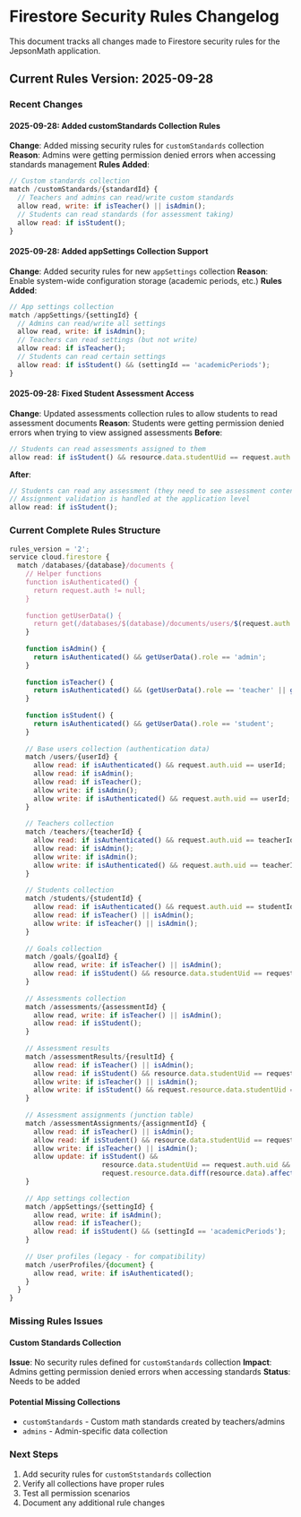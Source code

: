 # Firestore Security Rules Changelog

This document tracks all changes made to Firestore security rules for the JepsonMath application.

## Current Rules Version: 2025-09-28

### Recent Changes

#### 2025-09-28: Added customStandards Collection Rules
**Change**: Added missing security rules for `customStandards` collection
**Reason**: Admins were getting permission denied errors when accessing standards management
**Rules Added**:
```javascript
// Custom standards collection
match /customStandards/{standardId} {
  // Teachers and admins can read/write custom standards
  allow read, write: if isTeacher() || isAdmin();
  // Students can read standards (for assessment taking)
  allow read: if isStudent();
}
```

#### 2025-09-28: Added appSettings Collection Support
**Change**: Added security rules for new `appSettings` collection
**Reason**: Enable system-wide configuration storage (academic periods, etc.)
**Rules Added**:
```javascript
// App settings collection
match /appSettings/{settingId} {
  // Admins can read/write all settings
  allow read, write: if isAdmin();
  // Teachers can read settings (but not write)
  allow read: if isTeacher();
  // Students can read certain settings
  allow read: if isStudent() && (settingId == 'academicPeriods');
}
```

#### 2025-09-28: Fixed Student Assessment Access
**Change**: Updated assessments collection rules to allow students to read assessment documents
**Reason**: Students were getting permission denied errors when trying to view assigned assessments
**Before**:
```javascript
// Students can read assessments assigned to them
allow read: if isStudent() && resource.data.studentUid == request.auth.uid;
```
**After**:
```javascript
// Students can read any assessment (they need to see assessment content to take it)
// Assignment validation is handled at the application level
allow read: if isStudent();
```

### Current Complete Rules Structure

```javascript
rules_version = '2';
service cloud.firestore {
  match /databases/{database}/documents {
    // Helper functions
    function isAuthenticated() {
      return request.auth != null;
    }
    
    function getUserData() {
      return get(/databases/$(database)/documents/users/$(request.auth.uid)).data;
    }
    
    function isAdmin() {
      return isAuthenticated() && getUserData().role == 'admin';
    }
    
    function isTeacher() {
      return isAuthenticated() && (getUserData().role == 'teacher' || getUserData().role == 'admin');
    }
    
    function isStudent() {
      return isAuthenticated() && getUserData().role == 'student';
    }
    
    // Base users collection (authentication data)
    match /users/{userId} {
      allow read: if isAuthenticated() && request.auth.uid == userId;
      allow read: if isAdmin();
      allow read: if isTeacher();
      allow write: if isAdmin();
      allow write: if isAuthenticated() && request.auth.uid == userId;
    }
    
    // Teachers collection
    match /teachers/{teacherId} {
      allow read: if isAuthenticated() && request.auth.uid == teacherId;
      allow read: if isAdmin();
      allow write: if isAdmin();
      allow write: if isAuthenticated() && request.auth.uid == teacherId;
    }
    
    // Students collection
    match /students/{studentId} {
      allow read: if isAuthenticated() && request.auth.uid == studentId;
      allow read: if isTeacher() || isAdmin();
      allow write: if isTeacher() || isAdmin();
    }
    
    // Goals collection
    match /goals/{goalId} {
      allow read, write: if isTeacher() || isAdmin();
      allow read: if isStudent() && resource.data.studentUid == request.auth.uid;
    }
    
    // Assessments collection
    match /assessments/{assessmentId} {
      allow read, write: if isTeacher() || isAdmin();
      allow read: if isStudent();
    }
    
    // Assessment results
    match /assessmentResults/{resultId} {
      allow read: if isTeacher() || isAdmin();
      allow read: if isStudent() && resource.data.studentUid == request.auth.uid;
      allow write: if isTeacher() || isAdmin();
      allow write: if isStudent() && request.resource.data.studentUid == request.auth.uid;
    }
    
    // Assessment assignments (junction table)
    match /assessmentAssignments/{assignmentId} {
      allow read: if isTeacher() || isAdmin();
      allow read: if isStudent() && resource.data.studentUid == request.auth.uid;
      allow write: if isTeacher() || isAdmin();
      allow update: if isStudent() && 
                       resource.data.studentUid == request.auth.uid &&
                       request.resource.data.diff(resource.data).affectedKeys().hasOnly(['status', 'startedAt', 'completedAt', 'updatedAt']);
    }
    
    // App settings collection
    match /appSettings/{settingId} {
      allow read, write: if isAdmin();
      allow read: if isTeacher();
      allow read: if isStudent() && (settingId == 'academicPeriods');
    }
    
    // User profiles (legacy - for compatibility)
    match /userProfiles/{document} {
      allow read, write: if isAuthenticated();
    }
  }
}
```

### Missing Rules Issues

#### Custom Standards Collection
**Issue**: No security rules defined for `customStandards` collection
**Impact**: Admins getting permission denied errors when accessing standards
**Status**: Needs to be added

#### Potential Missing Collections
- `customStandards` - Custom math standards created by teachers/admins
- `admins` - Admin-specific data collection

### Next Steps
1. Add security rules for `customStstandards` collection
2. Verify all collections have proper rules
3. Test all permission scenarios
4. Document any additional rule changes
